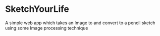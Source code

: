 # SketchYourLife
A simple web app which takes an Image to and convert to a pencil sketch using some Image processing technique
